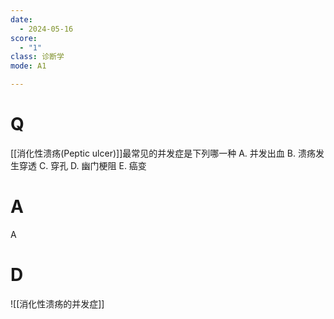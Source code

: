 ```yaml
---
date:
  - 2024-05-16
score:
  - "1"
class: 诊断学
mode: A1

---
```

# Q
[[消化性溃疡(Peptic ulcer)]]最常见的并发症是下列哪一种
A. 并发出血 
B. 溃疡发生穿透 
C. 穿孔
D. 幽门梗阻 
E. 癌变

# A

A


# D
![[消化性溃疡的并发症]]